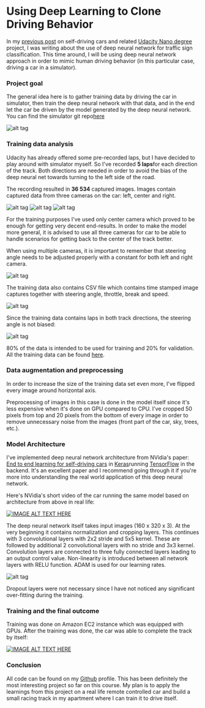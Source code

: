 # Using Deep Learning to Clone Driving Behavior

In my [previous post](https://medium.com/@bdjukic/recognizing-traffic-signs-with-deep-neural-network-a725cd5a39fe) on self-driving cars and related [Udacity Nano degree](https://www.udacity.com/drive) project, I was writing about the use of deep neural network for traffic sign classification. This time around, I will be using deep neural network approach in order to mimic human driving behavior (in this particular case, driving a car in a simulator).

### Project goal

The general idea here is to gather training data by driving the car in simulator, then train the deep neural network with that data, and in the end let the car be driven by the model generated by the deep neural network.
You can find the simulator git repo[here](https://github.com/udacity/self-driving-car-sim)

![alt tag](https://github.com/bdjukic/CarND-Behavioral-Cloning-P3/raw/master/md_images/1.png)

### Training data analysis

Udacity has already offered some pre-recorded laps, but I have decided to play around with simulator myself. So I've recorded **5 laps**for each direction of the track. Both directions are needed in order to avoid the bias of the deep neural net towards turning to the left side of the road.

The recording resulted in **36 534** captured images. Images contain captured data from three cameras on the car: left, center and right.

![alt tag](https://github.com/bdjukic/CarND-Behavioral-Cloning-P3/raw/master/md_images/2.jpg) ![alt tag](https://github.com/bdjukic/CarND-Behavioral-Cloning-P3/raw/master/md_images/3.jpg) ![alt tag](https://github.com/bdjukic/CarND-Behavioral-Cloning-P3/raw/master/md_images/4.jpg)

For the training purposes I've used only center camera which proved to be enough for getting very decent end-results. In order to make the model more general, it is advised to use all three cameras for car to be able to handle scenarios for getting back to the center of the track better.

When using multiple cameras, it is important to remember that steering angle needs to be adjusted properly with a constant for both left and right camera.

![alt tag](https://github.com/bdjukic/CarND-Behavioral-Cloning-P3/raw/master/md_images/5.png)

The training data also contains CSV file which contains time stamped image captures together with steering angle, throttle, break and speed.

![alt tag](https://github.com/bdjukic/CarND-Behavioral-Cloning-P3/raw/master/md_images/6.png)

Since the training data contains laps in both track directions, the steering angle is not biased:

![alt tag](https://github.com/bdjukic/CarND-Behavioral-Cloning-P3/raw/master/md_images/7.png)

80% of the data is intended to be used for training and 20% for validation. All the training data can be found [here](https://1drv.ms/u/s!As2zxTr-3Rwhg-t_9G7Eh6Nuw3AmCQ).

### Data augmentation and preprocessing

In order to increase the size of the training data set even more, I've flipped every image around horizontal axis.

Preprocessing of images in this case is done in the model itself since it's less expensive when it's done on GPU compared to CPU. I've cropped 50 pixels from top and 20 pixels from the bottom of every image in order to remove unnecessary noise from the images (front part of the car, sky, trees, etc.).

### Model Architecture

I've implemented deep neural network architecture from NVidia's paper: [End to end learning for self-driving cars](https://images.nvidia.com/content/tegra/automotive/images/2016/solutions/pdf/end-to-end-dl-using-px.pdf) in [Keras](https://keras.io/)running [TensorFlow](https://www.tensorflow.org/) in the backend. It's an excellent paper and I recommend going through it if you're more into understanding the real world application of this deep neural network.

Here's NVidia's short video of the car running the same model based on architecture from above in real life:

[![IMAGE ALT TEXT HERE](https://img.youtube.com/vi/-96BEoXJMs0/0.jpg)](https://www.youtube.com/watch?v=-96BEoXJMs0)

The deep neural network itself takes input images (160 x 320 x 3). At the very beginning it contains normalization and cropping layers. This continues with 3 convolutional layers with 2x2 stride and 5x5 kernel. These are followed by additional 2 convolutional layers with no stride and 3x3 kernel. Convolution layers are connected to three fully connected layers leading to an output control value. Non-linearity is introduced between all network layers with RELU function. ADAM is used for our learning rates.

![alt tag](https://github.com/bdjukic/CarND-Behavioral-Cloning-P3/raw/master/md_images/8.png)

Dropout layers were not necessary since I have not noticed any significant over-fitting during the training.

### Training and the final outcome

Training was done on Amazon EC2 instance which was equipped with GPUs. After the training was done, the car was able to complete the track by itself:

[![IMAGE ALT TEXT HERE](https://img.youtube.com/vi/e8JoRunzTAk/0.jpg)](https://www.youtube.com/watch?v=e8JoRunzTAk)

### Conclusion

All code can be found on my [Github](https://github.com/bdjukic/CarND-Behavioral-Cloning-P3) profile. This has been definitely the most interesting project so far on this course. My plan is to apply the learnings from this project on a real life remote controlled car and build a small racing track in my apartment where I can train it to drive itself.
